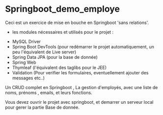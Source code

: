 # Springboot_demo_employe
Ceci est un exercice de mise en bouche en Springboot 'sans relations'.

- les modules nécessaires et utilisés pour le projet :

* MySQL Driver
* Spring Boot DevTools (pour redémarrer le projet automatiquement, un peu l'équivalent de Live server)
* Spring Data JPA (pour la base de donnée)
* Spring Web
* Thymleaf (l'équivalent des taglibs pour le JEE)
* Validation (Pour verifier les formulaires, eventuellement ajouter des messages etc..)


Un CRUD complet  en Springboot , La gestion d'employés, avec une liste de noms, prénoms , emails, et leurs fonctions.

Vous devez ouvrir le projet avec springboot, et demarrer un serveur local pour gerer la partie Base de donnée.

